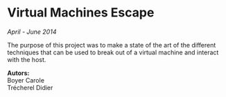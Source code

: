 Virtual Machines Escape
=======================
*April - June 2014*

The purpose of this project was to make a state of the art of the different techniques that can be used to break out of a virtual machine and interact with the host.

**Autors:**  
Boyer Carole  
Trécherel Didier
